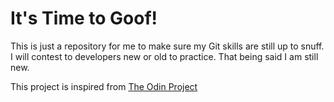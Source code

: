 # It's Time to Goof!

This is just a repository for me to make sure my Git skills are still up to
snuff. I will contest to developers new or old to practice. That being said
I am still new.

This project is inspired from [The Odin Project](https://www.theodinproject.com/)
